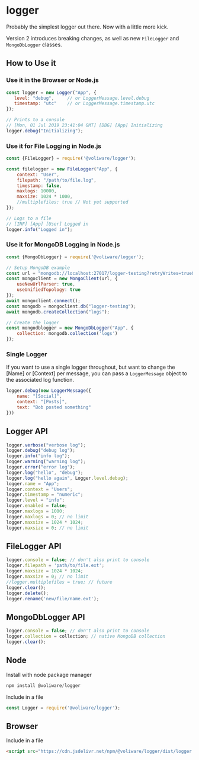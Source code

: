 # logger
Probably the simplest logger out there. Now with a little more kick.

Version 2 introduces breaking changes, as well as new `FileLogger` and `MongoDbLogger` classes.

## How to Use it
### Use it in the Browser or Node.js
```js
const logger = new Logger("App", {
   level: "debug",     // or LoggerMessage.level.debug
   timestamp: "utc"    // or LoggerMessage.timestamp.utc
});

// Prints to a console
// [Mon, 01 Jul 2019 23:41:04 GMT] [DBG] [App] Initializing
logger.debug("Initializing"); 
```

### Use it for File Logging in Node.js
```js
const {FileLogger} = require('@voliware/logger');

const filelogger = new FileLogger("App", {
    context: "User",
    filepath: "/path/to/file.log",
    timestamp: false,
    maxlogs: 10000,
    maxsize: 1024 * 1000,
    //multiplefiles: true // Not yet supported
});

// Logs to a file
// [INF] [App] [User] Logged in
logger.info("Logged in"); 
```

### Use it for MongoDB Logging in Node.js
```js
const {MongoDbLogger} = require('@voliware/logger');

// Setup MongoDB example
const url = "mongodb://localhost:27017/logger-testing?retryWrites=true&w=majority"
const mongoclient = new MongoClient(url, {
    useNewUrlParser: true,
    useUnifiedTopology: true
});
await mongoclient.connect();
const mongodb = mongoclient.db("logger-testing");
await mongodb.createCollection("logs");

// Create the logger
const mongodblogger = new MongoDbLogger("App", {
    collection: mongodb.collection('logs')
});
```

### Single Logger
If you want to use a single logger throughout, but want to change the [Name] or [Context] per message, you can pass a `LoggerMessage` object to the associated log function.

```js
logger.debug(new LoggerMessage({
    name: "[Social]",
    context: "[Posts]",
    text: "Bob posted something"
}))
```

## Logger API
```js
logger.verbose("verbose log");
logger.debug("debug log");
logger.info("info log");
logger.warning("warning log");
logger.error("error log");
logger.log("hello", "debug");
logger.log("hello again", Logger.level.debug);
logger.name = "App";
logger.context = "Users";
logger.timestamp = "numeric";
logger.level = "info";
logger.enabled = false;
logger.maxlogs = 1000;
logger.maxlogs = 0; // no limit
logger.maxsize = 1024 * 1024;
logger.maxsize = 0; // no limit
```

## FileLogger API
```js
logger.console = false; // don't also print to console
logger.filepath = 'path/to/file.ext';
logger.maxsize = 1024 * 1024;
logger.maxsize = 0; // no limit
//logger.multiplefiles = true; // future
logger.clear();
logger.delete();
logger.rename('new/file/name.ext');
```

## MongoDbLogger API
```js
logger.console = false; // don't also print to console
logger.collection = collection; // native MongoDB collection
logger.clear();
```


## Node
Install with node package manager
```js
npm install @voliware/logger
```
Include in a file
```js
const Logger = require('@voliware/logger');
```

## Browser
Include in a file
```html
<script src="https://cdn.jsdelivr.net/npm/@voliware/logger/dist/logger.min.js"></script>
```
